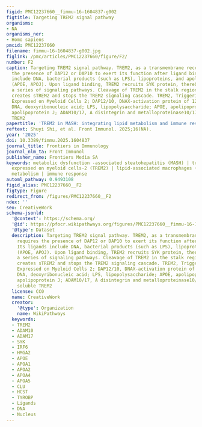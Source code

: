 ```yaml
---
figid: PMC12237660__fimmu-16-1604837-g002
figtitle: Targeting TREM2 signal pathway
organisms:
- NA
organisms_ner:
- Homo sapiens
pmcid: PMC12237660
filename: fimmu-16-1604837-g002.jpg
figlink: /pmc/articles/PMC12237660/figure/F2/
number: F2
caption: Targeting TREM2 signal pathway. TREM2, as a transmembrane receptor, requires
  the presence of DAP12 or DAP10 to exert its function after ligand binding. Its ligands
  include DNA, bacterial products (such as LPS), lipoproteins, and apolipoproteins
  (APOE, APOJ). Upon ligand binding, TREM2 recruits SYK protein, thereby activating
  a series of signaling pathways. Cleavage of TREM2 in the stalk region by ADAM10/17
  creates sTREM2 and stops the TREM2 signaling cascade. TREM2, Triggering Receptor
  Expressed on Myeloid Cells 2; DAP12/10, DNAX-activation protein of 12kDa/10kDa;
  DNA, deoxyribonucleic acid; LPS, lipopolysaccharide; APOE, apolipoprotein E; APOJ,
  apolipoprotein J; ADAM10/17, A disintegrin and metalloproteinase10/17; sTREM2, soluble
  TREM2
papertitle: 'TREM2 in MASH: integrating lipid metabolism and immune response'
reftext: Shuyi Shi, et al. Front Immunol. 2025;16(NA).
year: '2025'
doi: 10.3389/fimmu.2025.1604837
journal_title: Frontiers in Immunology
journal_nlm_ta: Front Immunol
publisher_name: Frontiers Media SA
keywords: metabolic dysfunction -associated steatohepatitis (MASH) | triggering receptor
  expressed on myeloid cells-2 (TREM2) | lipid-associated macrophages (LAMs) | lipid
  metabolism | immune response
automl_pathway: 0.9493108
figid_alias: PMC12237660__F2
figtype: Figure
redirect_from: /figures/PMC12237660__F2
ndex: ''
seo: CreativeWork
schema-jsonld:
  '@context': https://schema.org/
  '@id': https://pfocr.wikipathways.org/figures/PMC12237660__fimmu-16-1604837-g002.html
  '@type': Dataset
  description: Targeting TREM2 signal pathway. TREM2, as a transmembrane receptor,
    requires the presence of DAP12 or DAP10 to exert its function after ligand binding.
    Its ligands include DNA, bacterial products (such as LPS), lipoproteins, and apolipoproteins
    (APOE, APOJ). Upon ligand binding, TREM2 recruits SYK protein, thereby activating
    a series of signaling pathways. Cleavage of TREM2 in the stalk region by ADAM10/17
    creates sTREM2 and stops the TREM2 signaling cascade. TREM2, Triggering Receptor
    Expressed on Myeloid Cells 2; DAP12/10, DNAX-activation protein of 12kDa/10kDa;
    DNA, deoxyribonucleic acid; LPS, lipopolysaccharide; APOE, apolipoprotein E; APOJ,
    apolipoprotein J; ADAM10/17, A disintegrin and metalloproteinase10/17; sTREM2,
    soluble TREM2
  license: CC0
  name: CreativeWork
  creator:
    '@type': Organization
    name: WikiPathways
  keywords:
  - TREM2
  - ADAM10
  - ADAM17
  - SYK
  - IRF6
  - HMGA2
  - APOE
  - APOA1
  - APOA2
  - APOA4
  - APOA5
  - CLU
  - HCST
  - TYROBP
  - Ligands
  - DNA
  - Nucleus
---
```

